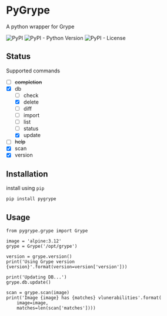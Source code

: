 # PyGrype
A python wrapper for Grype

![PyPI](https://img.shields.io/pypi/v/pygrype)
![PyPI - Python Version](https://img.shields.io/pypi/pyversions/pygrype)
![PyPI - License](https://img.shields.io/pypi/l/pygrype)


## Status
Supported commands

- [ ] ~~completion~~
- [x] db
    - [ ] check
    - [x] delete
    - [ ] diff
    - [ ] import
    - [ ] list
    - [ ] status
    - [x] update
- [ ] ~~help~~
- [x] scan
- [x] version

## Installation
install using `pip`

```bash
pip install pygrype
```

## Usage
```python3
from pygrype.grype import Grype

image = 'alpine:3.12'
grype = Grype('/opt/grype')

version = grype.version()
print('Using Grype version {version}'.format(version=version['version']))

print('Updating DB...')
grype.db.update()

scan = grype.scan(image)
print('Image {image} has {matches} vlunerabilities'.format(
    image=image,
    matches=len(scan['matches'])))
```

